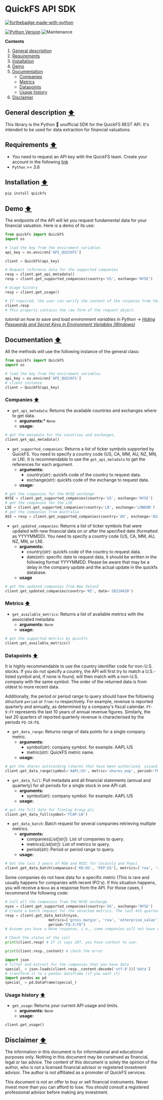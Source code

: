 # QuickFS API SDK

[![forthebadge made-with-python](http://ForTheBadge.com/images/badges/made-with-python.svg)](https://www.python.org/)


[![Python Version](https://img.shields.io/badge/Python-3.8+-blue.svg)](https://shields.io/) ![Maintenance](https://img.shields.io/badge/Maintained%3F-yes-green.svg)

**Contents**

1. [General description](#general-description-arrow_up)
2. [Requirements](#requirements-arrow_up)
3. [Installation](#installation-arrow_up)
4. [Demo](#demo-arrow_up)
5. [Documentation](#documentation-arrow_up)
	- [Companies](#companies-arrow_up)
	- [Metrics](#metrics-arrow_up)
	- [Datapoints](#datapoints-arrow_up)
	- [Usage history](#usage-history-arrow_up)
6. [Disclaimer](#disclaimer-arrow_up)

## General description [:arrow_up:](#quickfs-api-sdk)
This library is the Python :snake: unofficial SDK for the QuickFS REST API. It's intended to be used for data extraction for financial valuations. 
## Requirements [:arrow_up:](#quickfs-api-sdk)
- You need to request an API key with the QuickFS team. Create your account in the following [link](https://quickfs.net/)
- ```Python``` >= 3.8

## Installation [:arrow_up:](#quickfs-api-sdk)
```python
pip install quickfs
```
## Demo [:arrow_up:](#quickfs-api-sdk)
The endpoints of the API will let you request fundamental data for your financial valuation. Here is a demo of its use:

```python
from quickfs import QuickFS
import os

# load the key from the enviroment variables
api_key = os.environ['API_QUICKFS']

client = QuickFS(api_key)

# Request reference data for the supported companies
resp = client.get_api_metadata()
resp = client.get_supported_companies(country='US', exchange='NYSE')

# Usage history
resp = client.get_usage()

# If required, the user can verify the content of the response from the API with the following property:
client.resp
# This property contains the raw form of the request object.
```
*tutorial on how to save and load environment variables in Python -> [Hiding Passwords and Secret Keys in Environment Variables (Windows)](https://youtu.be/IolxqkL7cD8)*

## Documentation [:arrow_up:](#quickfs-api-sdk)

All the methods will use the following instance of the general class:
```python
from quickfs import QuickFS
import os

# load the key from the enviroment variables
api_key = os.environ['API_QUICKFS']
# client instance
client = QuickFS(api_key)
```

### Companies [:arrow_up:](#quickfs-api-sdk)
- ```get_api_metadata```: Returns the available countries and exchanges where to get data.
	- **arguments:*** ```None```
	- **usage:**
```python
# get the metadata for the countries and exchanges.
client.get_api_metadata()
```

- ```get_supported_companies```: Returns a list of ticker symbols supported by QuickFS. You need to specify a country code (US, CA, MM, AU, NZ, MN, or LN). It is recommendable to use the ```get_api_metadata``` to get the references for each argument.
	- **arguments:**
		- country(*str*): quickfs code of the country to request data.
		- exchange(*str*): quickfs code of the exchange to request data.
	- **usage:**
```python
# get the companies for the NYSE exchange
NYSE = client.get_supported_companies(country='US', exchange='NYSE')
# get the companies for the LSE
LSE = client.get_supported_companies(country='LN', exchange='LONDON')
# get the companies from Australia
ASX = resp = client.get_supported_companies(country='AU', exchange='ASX')
```

- ```get_updated_companies```: Returns a list of ticker symbols that were updated with new financial data on or after the specified date (formatted as YYYYMMDD). You need to specify a country code (US, CA, MM, AU, NZ, MN, or LN).
	- **arguments:**
		- country(*str*): quickfs code of the country to request data.
		- date(*str*): specific date to request data, it should be written in the following format YYYYMMDD. Please be aware that may be a delay in the company update and the actual update in the quickfs database.
	- **usage**
```python
# get the updated companies from New Zeland
client.get_updated_companies(country='NZ', date='20210420')
```

### Metrics [:arrow_up:](#quickfs-api-sdk)
- ```get_available_metrics```: Returns a list of available metrics with the associated metadata.
	- **arguments:** ```None```
	- **usage:**
```python
# get the supported metrics by quickfs
client.get_available_metrics()
```

### Datapoints [:arrow_up:](#quickfs-api-sdk)
It is highly recommendable to use the country identifier code for non-U.S. stocks. If you do not specify a country, the API will first try to match a U.S.-listed symbol and, if none is found, will then match with a non-U.S. company with the same symbol. The order of the returned data is from oldest to more recent data. 

Additionally, the period or period range to query should have the following structure ```period``` or ```from:to``` respectively. For example, revenue is reported quarterly and annually, as determined by a company's fiscal calendar. ```FY-9:FY``` represents the last 10 years of annual revenue figures. Similarly, the last 20 quarters of reported quarterly revenue is characterised by the periods ```FQ-19:FQ```.

- ```get_data_range```: Returns range of data points for a single company metric.
	- **arguments:**
		- symbol(*str*): company symbol. for example: AAPL:US
		- metric(*str*): QuickFS metric name.
	- **usage:**
```python
# get the shares outstanding (shares that have been authorized, issued, and purchased by investors and are held by them).
client.get_data_range(symbol='AAPL:US', metric='shares_eop', period='FQ-15:FQ')
```

- ```get_data_full```: Pull metadata and all financial statements (annual and quarterly) for all periods for a single stock in one API call.
	- **arguments:**
		- symbol(*str*): company symbol. for example: AAPL:US
	- **usage:**
```python
# get the full data for finnCap Group plc
client.get_data_full(symbol='FCAP:LN')
```

- ```get_data_batch```: Batch request for several companies retrieving multiple metrics.
	- **arguments:**
		- companies(*List[str]*): List of companies to query.
		- metrics(*List[str]*): List of metrics to query.
		- period(*str*): Period or period range to query.
	- **usage:**
```python
# Get the last 3 years of ROA and ROIC for Cocacola and Pepsi
client.get_data_batch(companies=['KO:US', 'PEP:US'], metrics=['roa', 'roic'], period="FY-2:FY")
```

Some companies do not have data for a specific metric (This is rare and usually happens for companies with recent IPO's). If this situation happens, you will receive a ```None``` as a response from the API. For those cases, I recommend the following code:
```python
# Call all the companies from the NYSE exchange
nyse = client.get_supported_companies(country='US', exchange='NYSE')
# Create a batch request for the selected metrics. The last 4th quarters of data
resp = client.get_data_batch(nyse, 
					metrics=['gross_margin', 'roa', 'enterprise_value'], 
                    period="FQ-3:FQ")
# Assume you have a None response, i.e., some companies will not have data for the requested metric.

# Check the status of the call
print(client.resp) # If it says 207, you have content to use.

print(client.resp._content) # check the error

import json
# filter and extract for the companies that you have data
special_ = json.loads(client.resp._content.decode('utf-8'))['data']
# transform it to a pandas dataframe (if you want it)
import pandas as pd
special_ = pd.DataFrame(special_)
``` 


### Usage history [:arrow_up:](#quickfs-api-sdk)
- ```get_usage```:  Returns your current API usage and limits.
	- **arguments:** ```None```
	- **usage:**
```python
client.get_usage()
```


## Disclaimer [:arrow_up:](#quickfs-api-sdk)
The information in this document is for informational and educational purposes only. Nothing in this document may be construed as financial, legal or tax advice. The content of this document is solely the opinion of the author, who is not a licensed financial advisor or registered investment advisor. The author is not affiliated as a promoter of QuickFS services.

This document is not an offer to buy or sell financial instruments. Never invest more than you can afford to lose. You should consult a registered professional advisor before making any investment.
